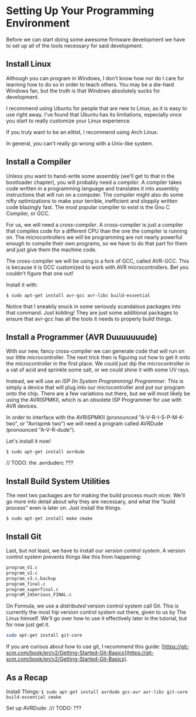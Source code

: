 ﻿
# Setting Up Your Programming Environment

Before we can start doing some awesome firmware development we have to set up all of the tools necessary for said development.


## Install Linux
Although you can program in Windows, I don’t know how nor do I care for learning how to do so in order to teach others. You may be a die-hard Windows fan, but the truth is that Windows absolutely sucks for development.

I recommend using Ubuntu for people that are new to Linux, as it is easy to use right away. I've found that Ubuntu has its limitations, especially once you start to really customize your Linux experience.

If you truly want to be an elitist, I recommend using Arch Linux.

In general, you can't really go wrong with a Unix-like system.


## Install a Compiler
Unless you want to hand-write some assembly (we'll get to that in the bootloader chapter), you will probably need a *compiler*. 
A compiler takes code written in a programming language and translates it into assembly instructions that will run on a computer.
The compiler might also do some nifty optimizations to make your terrible, inefficient and sloppily written code blazingly fast.
The most popular compiler to exist is the Gnu C Compiler, or GCC.

For us, we will need a *cross-compiler*. 
A cross-compiler is just a compiler that compiles code for a different CPU than the one the compiler is running on.
The microcontrollers we will be programming are not nearly powerful enough to compile their own programs, so we have to do that part for them and just give them the machine code.

The cross-compiler we will be using is a fork of GCC, called AVR-GCC.
This is because it is GCC customized to work with AVR microcontrollers.
Bet you couldn't figure that one out!

Install it with:

`$ sudo apt-get install avr-gcc avr-libc build-essential`

Notice that I sneakily snuck in some seriously scandalous packages into that command.
Just kidding!
They are just some additional packages to ensure that avr-gcc has all the tools it needs to properly build things.


## Install a Programmer (AVR Duuuuuuude)
With our new, fancy cross-compiler we can generate code that will run on our little microcontroller.
The next trick then is figuring out how to get it onto the microcontroller in the first place.
We could just dip the microcontroller in a vat of acid and sprinkle some salt, or we could shine it with some UV rays. 

Instead, we will use an *ISP (In System Programming) Programmer*. 
This is simply a device that will plug into our microcontroller and put our program onto the chip.
There are a few variations out there, but we will most likely be using the AVRISPMKII, which is an obsolete ISP Programmer for use with AVR devices.

In order to interface with the AVRISPMKII (pronounced "A-V-R-I-S-P-M-K-two", or "Avrispmk two") we will need a program called AVRDude (pronounced "A-V-R-dude").

Let's install it now!

`$ sudo apt-get install avrdude`

// TODO: the .avrduderc ???

## Install Build System Utilities
The next two packages are for making the build process much nicer.
We'll go more into detail about why they are necessary, and what the "build process" even is later on.
Just install the things.

`$ sudo apt-get install make cmake`


## Install Git
Last, but not least, we have to install our *version control system*. 
A version control system prevents things like this from happening:
``` bash
program_V1.c
program_v2.c
program_v3.c.backup
program_final.c
program_superfinal.c
prograM_ImSerious_FINAL.c
```

On Formula, we use a *distributed* version control system call Git.
This is currently the most hip version control system out there, given to us by The Linus himself.
We'll go over how to use it effectively later in the tutorial, but for now just get it.

```bash
sudo apt-get install git-core
```

If you are curious about how to use git, I recommend this guide: [https://git-scm.com/book/en/v2/Getting-Started-Git-Basics](https://git-scm.com/book/en/v2/Getting-Started-Git-Basics). 


## As a Recap
Install Things:
`$ sudo apt-get install avrdude gcc-avr avr-libc git-core build-essential cmake`

Set up AVRDude:
/// TODO: ???


